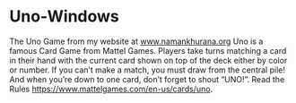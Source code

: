 # Uno-Windows
The Uno Game from my website at www.namankhurana.org
Uno is a famous Card Game from Mattel Games. Players take turns matching a card in their hand with the current card shown on top of the deck either by color or number. If you can’t make a match, you must draw from the central pile! And when you’re down to one card, don’t forget to shout “UNO!”. Read the Rules https://www.mattelgames.com/en-us/cards/uno.

